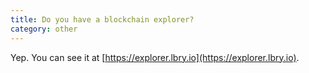 ```yaml
---
title: Do you have a blockchain explorer?
category: other
---
```


Yep. You can see it at [https://explorer.lbry.io](https://explorer.lbry.io).

